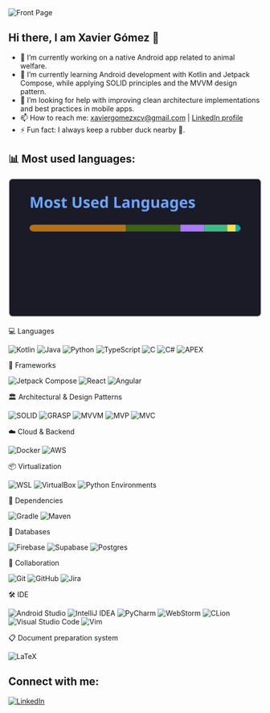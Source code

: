 <img width="1584" height="396" alt="Front Page" src="https://github.com/user-attachments/assets/be12d115-5973-4e43-b826-61146e96a825" />

## Hi there, I am Xavier Gómez 👋

- 🔭 I’m currently working on a native Android app related to animal welfare.
- 🌱 I’m currently learning Android development with Kotlin and Jetpack Compose, while applying SOLID principles and the MVVM design pattern.
- 🤔 I’m looking for help with improving clean architecture implementations and best practices in mobile apps.
- 📫 How to reach me: xaviergomezxcv@gmail.com | [LinkedIn profile](https://www.linkedin.com/in/xavier-g%C3%B3mez-de-la-torre-017ba514a/)
- ⚡ Fun fact: I always keep a rubber duck nearby 🦆.

## 📊 Most used languages:
![Top Langs](./top-langs.svg)


💻 Languages

![Kotlin](https://img.shields.io/badge/kotlin-%237F52FF.svg?style=for-the-badge&logo=kotlin&logoColor=white) ![Java](https://img.shields.io/badge/java-%23ED8B00.svg?style=for-the-badge&logo=java&logoColor=white) ![Python](https://img.shields.io/badge/python-3670A0?style=for-the-badge&logo=python&logoColor=ffdd54) ![TypeScript](https://img.shields.io/badge/typescript-%23007ACC.svg?style=for-the-badge&logo=typescript&logoColor=white) ![C](https://img.shields.io/badge/c-%2300599C.svg?style=for-the-badge&logo=c&logoColor=white) ![C#](https://img.shields.io/badge/c%23-%23239120.svg?style=for-the-badge&logo=csharp&logoColor=white) ![APEX](https://img.shields.io/badge/apex-%2300A1E0.svg?style=for-the-badge&logo=salesforce&logoColor=white)

🧩 Frameworks

![Jetpack Compose](https://img.shields.io/badge/Jetpack%20Compose-4285F4.svg?style=for-the-badge&logo=jetpackcompose&logoColor=white) ![React](https://img.shields.io/badge/React-61DAFB.svg?style=for-the-badge&logo=react&logoColor=black) ![Angular](https://img.shields.io/badge/Angular-DD0031.svg?style=for-the-badge&logo=angular&logoColor=white)

🏛️ Architectural & Design Patterns

![SOLID](https://img.shields.io/badge/SOLID-4CAF50.svg?style=for-the-badge&logoColor=white) ![GRASP](https://img.shields.io/badge/GRASP-2196F3.svg?style=for-the-badge&logoColor=white) ![MVVM](https://img.shields.io/badge/MVVM-9C27B0.svg?style=for-the-badge&logoColor=white) ![MVP](https://img.shields.io/badge/MVP-FF9800.svg?style=for-the-badge&logoColor=white) ![MVC](https://img.shields.io/badge/MVC-607D8B.svg?style=for-the-badge&logoColor=white)

☁️ Cloud & Backend

![Docker](https://img.shields.io/badge/docker-%230db7ed.svg?style=for-the-badge&logo=docker&logoColor=white) ![AWS](https://img.shields.io/badge/AWS-%23FF9900.svg?style=for-the-badge&logo=amazonaws&logoColor=white) 

📦 Virtualization

![WSL](https://img.shields.io/badge/WSL-0A97F5.svg?style=for-the-badge&logo=wsl&logoColor=white) ![VirtualBox](https://img.shields.io/badge/VirtualBox-183A61.svg?style=for-the-badge&logo=virtualbox&logoColor=white) ![Python Environments](https://img.shields.io/badge/Python%20Environments-3776AB.svg?style=for-the-badge&logo=python&logoColor=white)

🔗 Dependencies

![Gradle](https://img.shields.io/badge/Gradle-02303A.svg?style=for-the-badge&logo=Gradle&logoColor=white) ![Maven](https://img.shields.io/badge/maven-266dc5.svg?style=for-the-badge&logo=maven&logoColor=white)

💾 Databases

![Firebase](https://img.shields.io/badge/firebase-a08021?style=for-the-badge&logo=firebase&logoColor=ffcd34) ![Supabase](https://img.shields.io/badge/Supabase-3ECF8E?style=for-the-badge&logo=supabase&logoColor=white) ![Postgres](https://img.shields.io/badge/postgres-%23316192.svg?style=for-the-badge&logo=postgresql&logoColor=white)

🤝 Collaboration

![Git](https://img.shields.io/badge/git-%23F05033.svg?style=for-the-badge&logo=git&logoColor=white) ![GitHub](https://img.shields.io/badge/github-%23121011.svg?style=for-the-badge&logo=github&logoColor=white) ![Jira](https://img.shields.io/badge/jira-%230A0FFF.svg?style=for-the-badge&logo=jira&logoColor=white)

🛠️ IDE

![Android Studio](https://img.shields.io/badge/Android%20Studio-0A3D62.svg?style=for-the-badge&logo=androidstudio&logoColor=white) ![IntelliJ IDEA](https://img.shields.io/badge/IntelliJ%20IDEA-9966FF.svg?style=for-the-badge&logo=intellijidea&logoColor=white) ![PyCharm](https://img.shields.io/badge/PyCharm-FFFF00.svg?style=for-the-badge&logo=pycharm&logoColor=black) ![WebStorm](https://img.shields.io/badge/WebStorm-07C3F2.svg?style=for-the-badge&logo=webstorm&logoColor=white) ![CLion](https://img.shields.io/badge/CLion-21D789.svg?style=for-the-badge&logo=clion&logoColor=white) ![Visual Studio Code](https://img.shields.io/badge/Visual%20Studio%20Code-0078d7.svg?style=for-the-badge&logo=visualstudiocode&logoColor=white) ![Vim](https://img.shields.io/badge/Vim-019733.svg?style=for-the-badge&logo=vim&logoColor=white)

📋 Document preparation system

![LaTeX](https://img.shields.io/badge/latex-%23008080.svg?style=for-the-badge&logo=latex&logoColor=white)


## Connect with me:

[![LinkedIn](https://img.shields.io/badge/LinkedIn-0A66C2.svg?style=for-the-badge&logo=linkedin&logoColor=white)](https://www.linkedin.com/in/xavier-g%C3%B3mez-de-la-torre-017ba514a/)

